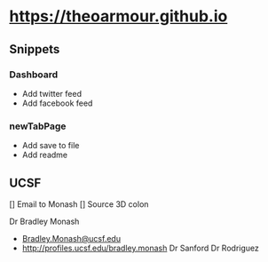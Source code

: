 # https://theoarmour.github.io


## Snippets

### Dashboard

* Add twitter feed
* Add facebook feed


### newTabPage

* Add save to file
* Add readme


## UCSF

[] Email to Monash
[] Source 3D colon


Dr Bradley Monash
* Bradley.Monash@ucsf.edu
* http://profiles.ucsf.edu/bradley.monash
Dr Sanford
Dr Rodriguez

